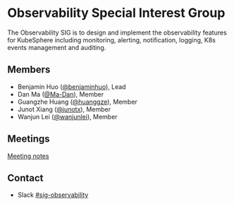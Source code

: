 # Observability Special Interest Group

The Observability SIG is to design and implement the observability features for KubeSphere including monitoring, alerting, notification, logging, K8s events management and auditing.

## Members

- Benjamin Huo ([@benjaminhuo](https://github.com/benjaminhuo)), Lead
- Dan Ma ([@Ma-Dan](https://github.com/Ma-Dan)), Member
- Guangzhe Huang ([@huanggze](https://github.com/huanggze)), Member
- Junot Xiang ([@junotx](https://github.com/junotx)), Member
- Wanjun Lei ([@wanjunlei](https://github.com/wanjunlei)), Member

## Meetings

[Meeting notes](https://docs.google.com/document/d/18SOB2NRQWS-Qad4oebzIjtQzUG831PFvQtvN5tBwNrM/)

## Contact

- Slack [#sig-observability](https://kubesphere.slack.com/messages/sig-observability)
